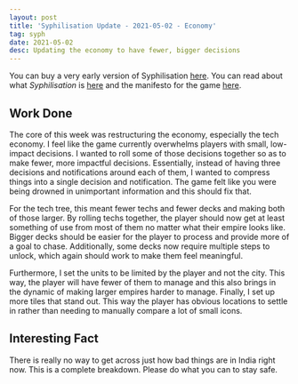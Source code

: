 ```yaml
---
layout: post
title: 'Syphilisation Update - 2021-05-02 - Economy'
tag: syph
date: 2021-05-02
desc: Updating the economy to have fewer, bigger decisions
---
```



You can buy a very early version of Syphilisation [here](https://whynotgames.itch.io/nikhil-murthys-syphilisation). You can read about what *Syphilisation* is [here](/blog/syph/announce) and the manifesto for the game [here](/blog/syph/newManifesto).

## Work Done

The core of this week was restructuring the economy, especially the tech economy. I feel like the game currently overwhelms players with small, low-impact decisions. I wanted to roll some of those decisions together so as to make fewer, more impactful decisions. Essentially, instead of having three decisions and notifications around each of them, I wanted to compress things into a single decision and notification. The game felt like you were being drowned in unimportant information and this should fix that.


For the tech tree, this meant fewer techs and fewer decks and making both of those larger. By rolling techs together, the player should now get at least something of use from most of them no matter what their empire looks like. Bigger decks should be easier for the player to process and provide more of a goal to chase. Additionally, some decks now require multiple steps to unlock, which again should work to make them feel meaningful.


Furthermore, I set the units to be limited by the player and not the city. This way, the player will have fewer of them to manage and this also brings in the dynamic of making larger empires harder to manage. Finally, I set up more tiles that stand out. This way the player has obvious locations to settle in rather than needing to manually compare a lot of small icons.

## Interesting Fact

There is really no way to get across just how bad things are in India right now. This is a complete breakdown. Please do what you can to stay safe.

